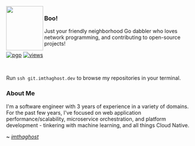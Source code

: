<img align="left" src="https://i.imgur.com/vmwlZH1.png" width="100" height="120">

### Boo!

Just your friendly neighborhood Go dabbler who loves network programming, and contributing to open-source projects! 




[![pgp](https://img.shields.io/badge/pgp-0x1C941973709A1830-313131?style=flat&labelColor=545454&color=313131)](https://github.com/imthaghost.gpg) 
[![views](https://komarev.com/ghpvc/?username=imthaghost&style=flat&color=313131&label=views&abbreviated=true)](https://github.com/imthaghost)

<br>

Run `ssh git.imthaghost.dev` to browse my repositories in your terminal.

### About Me

I'm a software engineer with 3 years of experience in a variety of domains. For the past few years, I've focused on web application performance/scalability, microservice orchestration, and platform development - tinkering with machine learning, and all things Cloud Native.


**~** [_imthaghost_](https://garyf.dev/)
